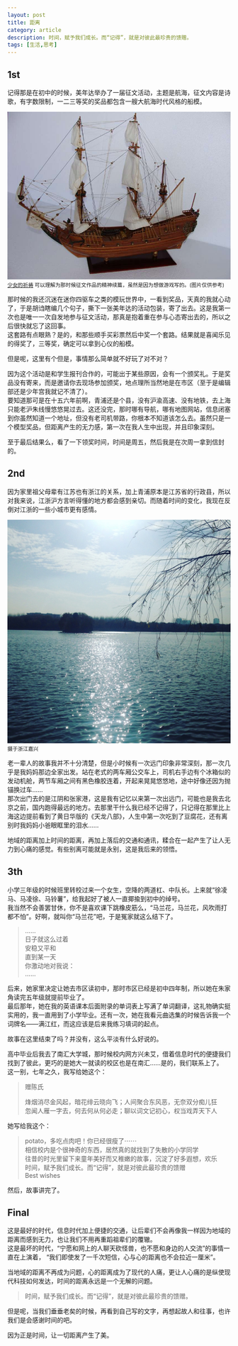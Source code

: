 ```yaml
---
layout: post
title: 距离
category: article
description: 时间，赋予我们成长。而“记得”，就是对彼此最珍贵的馈赠。
tags: [生活,思考]
---
```


## 1st
记得那是在初中的时候，美年达举办了一届征文活动，主题是航海，征文内容是诗歌，有字数限制，一二三等奖的奖品都包含一艘大航海时代风格的船模。  

![帆船](/images/20170227/fune.jpg)
<small>[少女的祈祷](http://shy07.com/2012/07/comrades-blade-170.html) 可以理解为那时候征文作品的精神续篇，虽然是因为想做游戏写的。(图片仅供参考)</small>  


那时候的我还沉迷在迷你四驱车之类的模玩世界中，一看到奖品，天真的我就心动了，于是胡诌瞎编几个句子，撕下一张美年达的活动包装，寄了出去。这是我第一次也是唯一一次自发地参与征文活动，那真是抱着重在参与心态寄出去的，所以之后很快就忘了这回事。  
这套路有点眼熟？是的，和那些顺手买彩票然后中奖一个套路。结果就是喜闻乐见的得奖了，三等奖，确定可以拿到心仪的船模。  

但是呢，这里有个但是，事情那么简单就不好玩了对不对？  

因为这个活动是和学生报刊合作的，可能出于某些原因，会有一个颁奖礼。于是奖品没有寄来，而是邀请你去现场参加颁奖，地点理所当然地是在市区（至于是编辑部还是少年宫我就记不清了）。  
要知道那可是在十五六年前啊，青浦还是个县，没有沪渝高速、没有地铁，去上海只能老沪朱线慢悠悠晃过去。这还没完，那时哪有导航，哪有地图网站，信息闭塞到你虽然知道一个地址，但没有老司机带路，你根本不知道该怎么去。虽然只是一个模型奖品，但距离产生的无力感，第一次在我人生中出现，并且印象深刻。  

至于最后结果么，看了一下领奖时间，时间是周五，然后我是在次周一拿到信封的。  

## 2nd
因为家里祖父母辈有江苏也有浙江的关系，加上青浦原本是江苏省的行政县，所以对我来说，江浙沪方言听得懂的地方都会感到亲切。而随着时间的变化，我现在反倒对江浙的一些小城市更有感情。  

![嘉兴](/images/20170227/jiaxing.jpg)
<small>摄于浙江嘉兴</small>

老一辈人的故事我并不十分清楚，但是小时候有一次远门印象非常深刻，那一次几乎是我妈妈那边全家出发。站在老式的两车厢公交车上，司机右手边有个冰箱似的发动机舱，两节车厢之间有黑色橡胶连着，开起来晃晃悠悠地，途中好像还因为抛锚换过车……  
那次出门去的是江阴和张家港，这是我有记忆以来第一次出远门，可能也是我去北京之前，国内跑得最远的地方。去那里干什么我已经不记得了，只记得在那里比上海这边提前看到了黄日华版的《天龙八部》，人生中第一次吃到了豆腐花，还有离别时我妈妈小爸眼眶里的泪水……  

地域的距离加上时间的距离，再加上落后的交通和通讯，糅合在一起产生了让人无力到心痛的感觉。有些别离可能就是永别，这是我后来的领悟。  

## 3th
小学三年级的时候班里转校过来一个女生，空降的两道杠、中队长。上来就“徐凌马、马凌徐、马铃薯”，给我起好了被人一直揶揄到初中的绰号。  
我当然不会善罢甘休，你不是喜欢课下跳橡皮筋么，“马兰花，马兰花，风吹雨打都不怕”。好啊，就叫你“马兰花”吧，于是冤家就这么结下了。  
>……  
日子就这么过着  
安稳又平和  
直到某一天  
你激动地对我说：  
……

后来，她家里决定让她去市区读初中，那时市区已经是初中四年制，所以她在朱家角读完五年级就提前毕业了。  
最后那年，她在我的英语课本后面附录的单词表上写满了单词翻译，这礼物确实挺实用的，我一直用到了小学毕业。还有一次，她在我看元曲选集的时候告诉我一个词牌名——满江红，而这应该是后来我练习填词的起点。  


故事在这里结束了吗？并没有，这么平淡有什么好说的。

高中毕业后我去了南汇大学城，那时候校内网方兴未艾，借着信息时代的便捷我们找到了彼此，更巧的是她大一就读的校区也是在南汇……是的，我们联系上了。  
这一别，七年之久，我写给她这个：  
>赠陈氏
>
>烽烟消尽金风起，暗花绯云晓向飞；人间聚合东风恶，无奈双分痴儿狂  
>忽闻人雁一字去，何去何从何必走；聊以词文记初心，权当戏弄天下人  


她写给我这个：  
>potato，多吃点肉吧！你已经很瘦了⋯⋯  
>相信校内是个很神奇的东西，居然真的就找到了失散的小学同学  
>往昔的时光里留下来童年美好而又稚嫩的故事，沉淀了好多遐想，欢乐  
>时间，赋予我们成长。而“记得”，就是对彼此最珍贵的馈赠  
>Best wishes

然后，故事讲完了。

## Final
这是最好的时代，信息时代加上便捷的交通，让后辈们不会再像我一样因为地域的距离而感到无力，也让我们不用再重蹈祖辈们的覆辙。  
这是最坏的时代，“宁愿和网上的人聊天砍怪兽，也不愿和身边的人交流”的事情一直在上演着，
“我们即使发了一千次短信，心与心的距离也不会拉近一厘米”。  

当地域的距离不再成为问题，心的距离成为了现代的人痛，更让人心痛的是纵使现代科技如何发达，时间的距离永远是一个无解的问题。  

>时间，赋予我们成长。而“记得”，就是对彼此最珍贵的馈赠。

但是呢，当我们垂垂老矣的时候，再看到自己写的文字，再想起故人和往事，也许我们是会感谢时间的吧。  

因为正是时间，让一切距离产生了美。  
